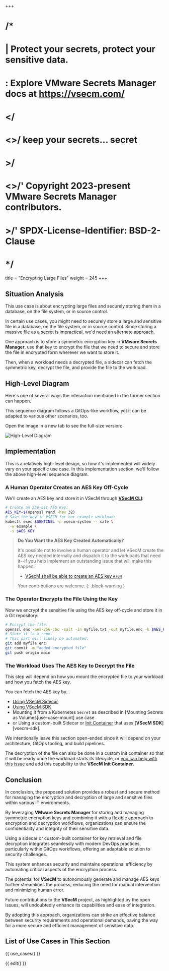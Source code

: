 +++
# /*
# |    Protect your secrets, protect your sensitive data.
# :    Explore VMware Secrets Manager docs at https://vsecm.com/
# </
# <>/  keep your secrets... secret
# >/
# <>/' Copyright 2023-present VMware Secrets Manager contributors.
# >/'  SPDX-License-Identifier: BSD-2-Clause
# */

title = "Encrypting Large Files"
weight = 245
+++

## Situation Analysis

This use case is about encrypting large files and securely storing them in a 
database, on the file system, or in source control.

In certain use cases, you might need to securely store a large and sensitive file 
in a database, on the file system, or in source control. Since storing a massive 
file as a secret is impractical, we'd need an alternate approach.

One approach is to store a symmetric encryption key in **VMware Secrets Manager**, 
use that key to encrypt the file that we need to secure and store the file in 
encrypted form wherever we want to store it.

Then, when a workload needs a decrypted file, a sidecar can fetch the symmetric 
key, decrypt the file, and provide the file to the workload.

## High-Level Diagram

Here's one of several ways the interaction mentioned in the former section can happen. 

This sequence diagram follows a GitOps-like workflow, yet it can be adapted to 
various other scenarios, too.

Open the image in a new tab to see the full-size version:

![High-Level Diagram](/assets/large-files.png "High-Level Diagram")

## Implementation

This is a relatively high-level design, so how it's implemented will widely vary 
on your specific use case. In this implementation section, we'll follow the above 
high-level sequence diagram.

### A Human Operator Creates an AES Key Off-Cycle

We'll create an AES key and store it in VSecM through [**VSecM CLI**][vsecm-cli]:

```bash
# Create an 256-bit AES Key:
AES_KEY=$(openssl rand -hex 32)
# Save the key in VSECM for our example workload:
kubectl exec $SENTINEL -n vsecm-system -- safe \
  -w example \
  -s $AES_KEY
```

[vsecm-cli]: @/documentation/usage/cli.md "VSecM CLI"

> **Do You Want the AES Key Created Automatically?**
> 
> It's possible not to involve a human operator and let VSecM create the AES key 
> needed internally and dispatch it to the workloads that need it--If you help 
> implement an outstanding issue that will make this happen:
> 
> * [VSecM shall be able to create an AES key `#764`][ticket-764]
>
> Your contributions are welcome.
{: .block-warning }

[ticket-764]: https://github.com/vmware-tanzu/secrets-manager/issues/764

### The Operator Encrypts the File Using the Key

Now we encrypt the sensitive file using the AES key off-cycle and store it in a 
Git repository:

```bash 
# Encrypt the file:
openssl enc -aes-256-cbc -salt -in myfile.txt -out myfile.enc -k $AES_KEY
# Store it to a repo.
# This part will likely be automated:
git add myfile.enc
git commit -m "added encrypted file"
git push origin main
```

### The Workload Uses The AES Key to Decrypt the File

This step will depend on how you mount the encrypted file to your workload and how 
you fetch the AES key.

You can fetch the AES key by…

* [Using VSecM Sidecar][use-case-sidecar]
* [Using VSecM SDK][use-case-sdk]
* Mounting it from a Kubernetes `Secret` as described in 
  [Mounting Secrets as Volumes[use-case-mount] use case
* or Using a custom-built Sidecar or [Init Container][init-container] that 
  uses [**VSecM SDK**][vsecm-sdk].

[use-case-sidecar]: @/documentation/use-cases/sidecar.md
[use-case-sdk]: @/documentation/usage/sdk.md
[init-container]: https://kubernetes.io/docs/concepts/workloads/pods/init-containers/

We intentionally leave this section open-ended since it will depend on your 
architecture, GitOps tooling, and build pipelines.

The decryption of the file can also be done in a custom init container so that 
it will be ready once the workload starts its lifecycle, or [you can help with 
this issue][ticket-765] and add this capability to the **VSecM Init Container**.

[ticket-765]: https://github.com/vmware-tanzu/secrets-manager/issues/765

## Conclusion

In conclusion, the proposed solution provides a robust and secure method for 
managing the encryption and decryption of large and sensitive files within 
various IT environments. 

By leveraging **VMware Secrets Manager** for storing and managing symmetric 
encryption keys and combining it with a flexible approach to encryption and 
decryption workflows, organizations can ensure the confidentiality and integrity 
of their sensitive data.

Using a sidecar or custom-built container for key retrieval and file decryption
integrates seamlessly with modern DevOps practices, particularly within GitOps 
workflows, offering an adaptable solution to security challenges.

This system enhances security and maintains operational efficiency by automating 
critical aspects of the encryption process.

The potential for **VSecM** to autonomously generate and manage AES keys further 
streamlines the process, reducing the need for manual intervention and minimizing 
human error. 

Future contributions to the **VSecM** project, as highlighted by the open issues, 
will undoubtedly enhance its capabilities and ease of integration.

By adopting this approach, organizations can strike an effective balance between 
security requirements and operational demands, paving the way for a more secure 
and efficient management of sensitive data.

## List of Use Cases in This Section

{{ use_cases() }}

{{ edit() }}
